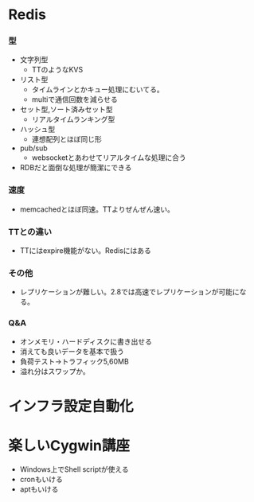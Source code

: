 # Redis

### 型

- 文字列型
    - TTのようなKVS
- リスト型
    - タイムラインとかキュー処理にむいてる。
    - multiで通信回数を減らせる
- セット型,ソート済みセット型
    - リアルタイムランキング型
- ハッシュ型
    - 連想配列とほぼ同じ形
- pub/sub
    - websocketとあわせてリアルタイムな処理に合う
- RDBだと面倒な処理が簡潔にできる

### 速度

- memcachedとほぼ同速。TTよりぜんぜん速い。

### TTとの違い

- TTにはexpire機能がない。Redisにはある

### その他

- レプリケーションが難しい。2.8では高速でレプリケーションが可能になる。

### Q&A

- オンメモリ・ハードディスクに書き出せる
- 消えても良いデータを基本で扱う
- 負荷テスト->トラフィック5,60MB
- 溢れ分はスワップか。

# インフラ設定自動化

# 楽しいCygwin講座

- Windows上でShell scriptが使える
- cronもいける
- aptもいける